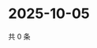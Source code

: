 # 2025-10-05

共 0 条

<!-- BEGIN ZHIHUQUESTIONS -->
<!-- 最后更新时间 Sun Oct 05 2025 03:07:29 GMT+0800 (China Standard Time) -->

<!-- END ZHIHUQUESTIONS -->
